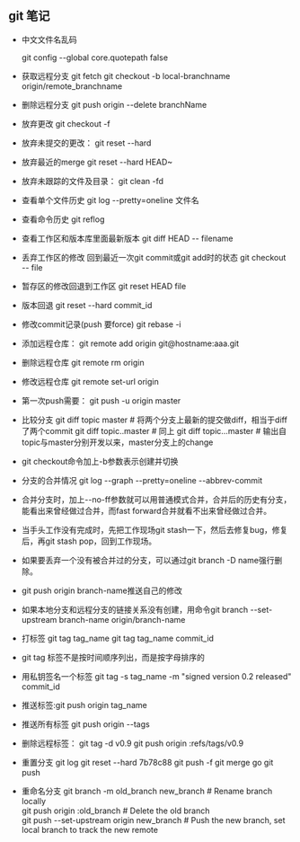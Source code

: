 git 笔记
--------------------

 * 中文文件名乱码

    git config --global core.quotepath false

 * 获取远程分支
	git fetch
	git checkout -b local-branchname origin/remote_branchname 

 * 删除远程分支
	git push origin --delete branchName

 * 放弃更改
    git checkout -f

 * 放弃未提交的更改：
	git reset --hard 

 * 放弃最近的merge
	git reset --hard HEAD~

 * 放弃未跟踪的文件及目录：
	git clean -fd

 * 查看单个文件历史
	git log --pretty=oneline 文件名

 * 查看命令历史
	git reflog

 * 查看工作区和版本库里面最新版本
	git diff HEAD -- filename

 * 丢弃工作区的修改 回到最近一次git commit或git add时的状态
	git checkout -- file

 * 暂存区的修改回退到工作区
	git reset HEAD file

 * 版本回退
	git reset --hard commit_id


 * 修改commit记录(push 要force)
	git rebase -i <commit>


 * 添加远程仓库：
	git remote add origin git@hostname:aaa.git

 * 删除远程仓库
	git remote rm origin

 * 修改远程仓库
	git remote set-url origin <URL>

 * 第一次push需要：
	git push -u origin master

 * 比较分支
	git diff topic master     # 将两个分支上最新的提交做diff，相当于diff了两个commit
	git diff topic..master    # 同上
	git diff topic...master   # 输出自topic与master分别开发以来，master分支上的change


 * git checkout命令加上-b参数表示创建并切换

 * 分支的合并情况
	git log --graph --pretty=oneline --abbrev-commit

 * 合并分支时，加上--no-ff参数就可以用普通模式合并，合并后的历史有分支，能看出来曾经做过合并，而fast forward合并就看不出来曾经做过合并。


 * 当手头工作没有完成时，先把工作现场git stash一下，然后去修复bug，修复后，再git stash pop，回到工作现场。

 * 如果要丢弃一个没有被合并过的分支，可以通过git branch -D name强行删除。


 * git push origin branch-name推送自己的修改

 * 如果本地分支和远程分支的链接关系没有创建，用命令git branch --set-upstream branch-name origin/branch-name

 * 打标签
	git tag tag_name
	git tag tag\_name commit\_id



 * git tag 标签不是按时间顺序列出，而是按字母排序的

 * 用私钥签名一个标签
	git tag -s tag\_name -m "signed version 0.2 released" commit_id

 * 推送标签:git push origin tag_name

 * 推送所有标签
	git push origin --tags

 * 删除远程标签：
	git tag -d v0.9
	git push origin :refs/tags/v0.9


 * 重置分支
    git log
    git reset --hard 7b78c88
    git push -f
    git merge go
    git push


* 重命名分支
    git branch -m old_branch new_branch         # Rename branch locally    
    git push origin :old_branch                 # Delete the old branch    
    git push --set-upstream origin new_branch # Push the new branch, set local branch to track the new remote
